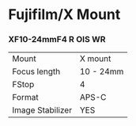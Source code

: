 # Fujifilm/X Mount

### XF10-24mmF4 R OIS WR
|  | |
| -- | -- |
| Mount  | X mount |
| Focus length | 10 - 24mm |
| FStop | 4 |
| Format  | APS-C |
| Image Stabilizer  | YES  |
